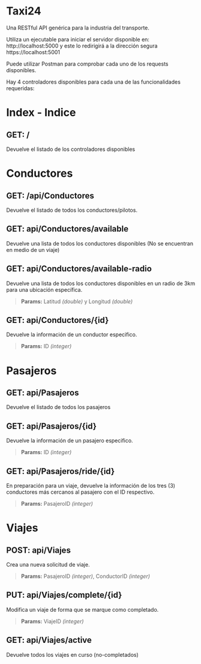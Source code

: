 # Taxi24
Una RESTful API genérica para la industria del transporte.

Utiliza un ejecutable para iniciar el servidor disponible en: http://localhost:5000 y este lo redirigirá a la dirección segura https://localhost:5001

Puede utilizar Postman para comprobar cada uno de los requests disponibles.

Hay 4 controladores disponibles para cada una de las funcionalidades requeridas:

# Index - Indice #
## GET: / 
Devuelve el listado de los controladores disponibles

# Conductores #

## GET: /api/Conductores
Devuelve el listado de todos los conductores/pilotos.

## GET: api/Conductores/available
Devuelve una lista de todos los conductores disponibles (No se encuentran en medio de un viaje)

## GET: api/Conductores/available-radio
Devuelve una lista de todos los conductores disponibles en un radio de 3km para una ubicación específica.
> **Params:** Latitud _(double)_ y Longitud _(double)_

## GET: api/Conductores/{id}
Devuelve la información de un conductor especifico.
> **Params:** ID _(integer)_

# Pasajeros #

## GET: api/Pasajeros
Devuelve el listado de todos los pasajeros

## GET: api/Pasajeros/{id}
Devuelve la información de un pasajero especifico.
> **Params:** ID _(integer)_

## GET: api/Pasajeros/ride/{id}
En preparación para un viaje, devuelve la información de los tres (3) conductores más cercanos al pasajero con el ID respectivo.
> **Params:** PasajeroID _(integer)_

# Viajes #

## POST: api/Viajes
Crea una nueva solicitud de viaje.
> **Params:** PasajeroID _(integer)_, ConductorID _(integer)_

## PUT: api/Viajes/complete/{id}
Modifica un viaje de forma que se marque como completado.
> **Params:** ViajeID _(integer)_

## GET: api/Viajes/active
Devuelve todos los viajes en curso (no-completados)
